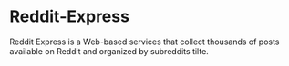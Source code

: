 # Reddit-Express
Reddit Express is a Web-based services that collect thousands of posts available on Reddit and organized by subreddits tilte.
